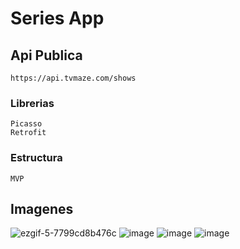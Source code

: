# Series App

## Api Publica

```
https://api.tvmaze.com/shows
```

### Librerias

```
Picasso
Retrofit
```

### Estructura

```
MVP

```

## Imagenes

![ezgif-5-7799cd8b476c](https://user-images.githubusercontent.com/38332341/135580074-90e6a1ae-c356-48b2-82ec-b18d44be90e6.gif)
![image](https://user-images.githubusercontent.com/38332341/135578509-3dd3f822-fe5f-4dc3-8d4e-9f991a4d8582.png)
![image](https://user-images.githubusercontent.com/38332341/135578577-cdd0ade3-ff15-4595-8f5f-2afa58ede537.png)
![image](https://user-images.githubusercontent.com/38332341/135578728-75c5b54c-1eaf-4618-914d-512a6aec5fa1.png)
